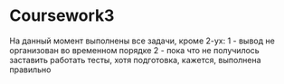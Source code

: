# Coursework3
На данный момент выполнены все задачи, кроме 2-ух:
1 - вывод не организован во временном порядке
2 - пока что не получилось заставить работать тесты, хотя подготовка, кажется, выполнена правильно
